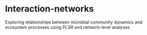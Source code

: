# Interaction-networks
Exploring relationships between microbial community dynamics and ecosystem processes using PLSR and network-level analyses
